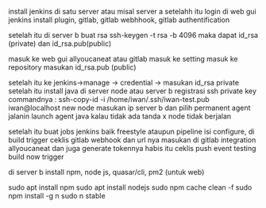 install jenkins di satu server atau misal server a
setelahh itu login di web gui jenkins
install plugin, gitlab, gitlab webhhook, gitlab authentification

setelah itu di server b buat rsa
ssh-keygen -t rsa -b 4096
maka dapat id_rsa (private) dan id_rsa.pub(public)

masuk ke web gui allyoucaneat atau gitlab
masuk ke setting
masuk ke repository
masukan id_rsa.pub (public)

setelah itu ke jenkins->manage -> credential -> masukan id_rsa private
setelah itu install java di server node atau server b
registrasi ssh private key commandnya : ssh-copy-id -i /home/iwan/.ssh/iwan-test.pub iwan@localhost
new node masukan ip  server b dan pilih permanent agent
jalanin launch agent java
kalau tidak ada tanda x node tidak berjalan

setelah itu buat jobs jenkins baik freestyle ataupun pipeline
isi configure, di build trigger ceklis gitlab webhook dan url nya masukan di gitlab integration allyoucaneat dan juga generate tokennya habis itu ceklis push event
testing build now trigger

di server b  install npm, node js, quasar/cli, pm2 (untuk web)

sudo apt install npm
sudo apt install nodejs
sudo npm cache clean -f
sudo npm install -g n
sudo n stable

